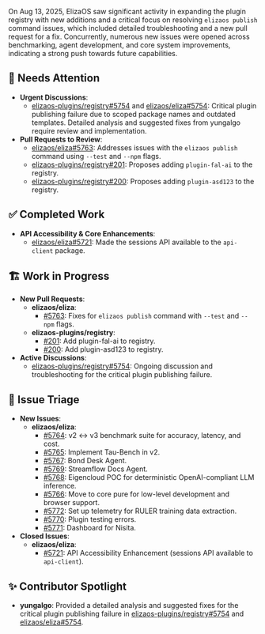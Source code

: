 On Aug 13, 2025, ElizaOS saw significant activity in expanding the plugin registry with new additions and a critical focus on resolving `elizaos publish` command issues, which included detailed troubleshooting and a new pull request for a fix. Concurrently, numerous new issues were opened across benchmarking, agent development, and core system improvements, indicating a strong push towards future capabilities.

## 🚨 Needs Attention
- **Urgent Discussions**:
    - [elizaos-plugins/registry#5754](https://github.com/elizaos-plugins/registry/issues/5754) and [elizaos/eliza#5754](https://github.com/elizaos/eliza/issues/5754): Critical plugin publishing failure due to scoped package names and outdated templates. Detailed analysis and suggested fixes from yungalgo require review and implementation.
- **Pull Requests to Review**:
    - [elizaos/eliza#5763](https://github.com/elizaos/eliza/pull/5763): Addresses issues with the `elizaos publish` command using `--test` and `--npm` flags.
    - [elizaos-plugins/registry#201](https://github.com/elizaos-plugins/registry/pull/201): Proposes adding `plugin-fal-ai` to the registry.
    - [elizaos-plugins/registry#200](https://github.com/elizaos-plugins/registry/pull/200): Proposes adding `plugin-asd123` to the registry.

## ✅ Completed Work
- **API Accessibility & Core Enhancements**:
    - [elizaos/eliza#5721](https://github.com/elizaos/eliza/issues/5721): Made the sessions API available to the `api-client` package.

## 🏗️ Work in Progress
- **New Pull Requests**:
    - **elizaos/eliza**:
        - [#5763](https://github.com/elizaos/eliza/pull/5763): Fixes for `elizaos publish` command with `--test` and `--npm` flags.
    - **elizaos-plugins/registry**:
        - [#201](https://github.com/elizaos-plugins/registry/pull/201): Add plugin-fal-ai to registry.
        - [#200](https://github.com/elizaos-plugins/registry/pull/200): Add plugin-asd123 to registry.
- **Active Discussions**:
    - [elizaos-plugins/registry#5754](https://github.com/elizaos-plugins/registry/issues/5754): Ongoing discussion and troubleshooting for the critical plugin publishing failure.

## 🐞 Issue Triage
- **New Issues**:
    - **elizaos/eliza**:
        - [#5764](https://github.com/elizaos/eliza/issues/5764): v2 ↔ v3 benchmark suite for accuracy, latency, and cost.
        - [#5765](https://github.com/elizaos/eliza/issues/5765): Implement Tau-Bench in v2.
        - [#5767](https://github.com/elizaos/eliza/issues/5767): Bond Desk Agent.
        - [#5769](https://github.com/elizaos/eliza/issues/5769): Streamflow Docs Agent.
        - [#5768](https://github.com/elizaos/eliza/issues/5768): Eigencloud POC for deterministic OpenAI-compliant LLM inference.
        - [#5766](https://github.com/elizaos/eliza/issues/5766): Move to core pure for low-level development and browser support.
        - [#5772](https://github.com/elizaos/eliza/issues/5772): Set up telemetry for RULER training data extraction.
        - [#5770](https://github.com/elizaos/eliza/issues/5770): Plugin testing errors.
        - [#5771](https://github.com/elizaos/eliza/issues/5771): Dashboard for Nisita.
- **Closed Issues**:
    - **elizaos/eliza**:
        - [#5721](https://github.com/elizaos/eliza/issues/5721): API Accessibility Enhancement (sessions API available to `api-client`).

## ✨ Contributor Spotlight
- **yungalgo**: Provided a detailed analysis and suggested fixes for the critical plugin publishing failure in [elizaos-plugins/registry#5754](https://github.com/elizaos-plugins/registry/issues/5754) and [elizaos/eliza#5754](https://github.com/elizaos/eliza/issues/5754).